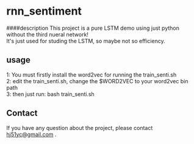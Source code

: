 # rnn_sentiment
####description
This project is a pure LSTM demo using just python without the third nueral network! <br>
It's just used for studing the LSTM, so maybe not so efficiency.<br>

usage
--------
1: You must firstly install the word2vec for running the train_senti.sh <br>
2: edit the train_senti.sh, change the $WORD2VEC to your word2vec bin path <br>
3: then just run: bash train_senti.sh <br>

Contact
-------
If you have any question about the project, please contact hj51yc@gmail.com .<br>



